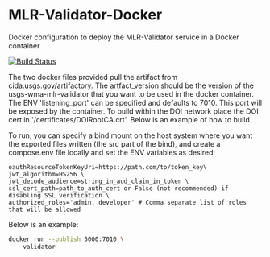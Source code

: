 # MLR-Validator-Docker
Docker configuration to deploy the MLR-Validator service in a Docker container 

[![Build Status](https://travis-ci.org/USGS-CIDA/MLR-Validator-Docker.svg?branch=master)](https://travis-ci.org/USGS-CIDA/MLR-Validator-Docker)


The two docker files provided pull the artifact from cida.usgs.gov/artifactory. The artfact_version should be the version of the usgs-wma-mlr-validator that you want to be used in the docker container. The ENV 'listening_port' can be specified and defaults to 7010. This port will be exposed by the container. 
To build within the DOI network place the DOI cert in '/certificates/DOIRootCA.crt'. Below is an example of how to build.

To run, you can specify a bind mount on the host system where you want the exported files written (the src part of the bind), and create a compose.env file locally and set the ENV variables as desired:
```
oauthResourceTokenKeyUri=https://path.com/to/token_key\
jwt_algorithm=HS256 \
jwt_decode_audience=string_in_aud_claim_in_token \
ssl_cert_path=path_to_auth_cert or False (not recommended) if disabling SSL verification \
authorized_roles='admin, developer' # Comma separate list of roles that will be allowed
```

Below is an example:
```bash
docker run --publish 5000:7010 \
    validator
```